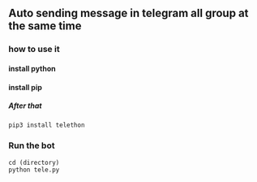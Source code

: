 ## Auto sending message in telegram all group at the same time

### how to use it

#### install python
#### install pip

##### After that
```
pip3 install telethon
```

### Run the bot

```
cd (directory)
python tele.py
```
